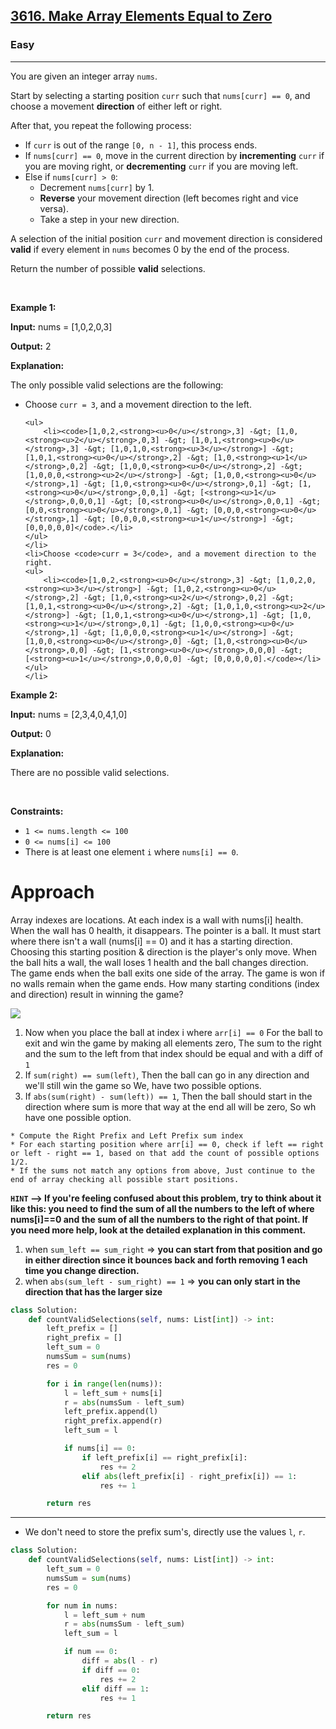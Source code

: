 <h2><a href="https://leetcode.com/problems/make-array-elements-equal-to-zero">3616. Make Array Elements Equal to Zero</a></h2><h3>Easy</h3><hr><p>You are given an integer array <code>nums</code>.</p>

<p>Start by selecting a starting position <code>curr</code> such that <code>nums[curr] == 0</code>, and choose a movement <strong>direction</strong> of&nbsp;either left or right.</p>

<p>After that, you repeat the following process:</p>

<ul>
	<li>If <code>curr</code> is out of the range <code>[0, n - 1]</code>, this process ends.</li>
	<li>If <code>nums[curr] == 0</code>, move in the current direction by <strong>incrementing</strong> <code>curr</code> if you are moving right, or <strong>decrementing</strong> <code>curr</code> if you are moving left.</li>
	<li>Else if <code>nums[curr] &gt; 0</code>:
	<ul>
		<li>Decrement <code>nums[curr]</code> by 1.</li>
		<li><strong>Reverse</strong>&nbsp;your movement direction (left becomes right and vice versa).</li>
		<li>Take a step in your new direction.</li>
	</ul>
	</li>
</ul>

<p>A selection of the initial position <code>curr</code> and movement direction is considered <strong>valid</strong> if every element in <code>nums</code> becomes 0 by the end of the process.</p>

<p>Return the number of possible <strong>valid</strong> selections.</p>

<p>&nbsp;</p>
<p><strong class="example">Example 1:</strong></p>

<div class="example-block">
<p><strong>Input:</strong> <span class="example-io">nums = [1,0,2,0,3]</span></p>

<p><strong>Output:</strong> <span class="example-io">2</span></p>

<p><strong>Explanation:</strong></p>

<p>The only possible valid selections are the following:</p>

<ul>
	<li>Choose <code>curr = 3</code>, and a movement direction to the left.

	<ul>
		<li><code>[1,0,2,<strong><u>0</u></strong>,3] -&gt; [1,0,<strong><u>2</u></strong>,0,3] -&gt; [1,0,1,<strong><u>0</u></strong>,3] -&gt; [1,0,1,0,<strong><u>3</u></strong>] -&gt; [1,0,1,<strong><u>0</u></strong>,2] -&gt; [1,0,<strong><u>1</u></strong>,0,2] -&gt; [1,0,0,<strong><u>0</u></strong>,2] -&gt; [1,0,0,0,<strong><u>2</u></strong>] -&gt; [1,0,0,<strong><u>0</u></strong>,1] -&gt; [1,0,<strong><u>0</u></strong>,0,1] -&gt; [1,<strong><u>0</u></strong>,0,0,1] -&gt; [<strong><u>1</u></strong>,0,0,0,1] -&gt; [0,<strong><u>0</u></strong>,0,0,1] -&gt; [0,0,<strong><u>0</u></strong>,0,1] -&gt; [0,0,0,<strong><u>0</u></strong>,1] -&gt; [0,0,0,0,<strong><u>1</u></strong>] -&gt; [0,0,0,0,0]</code>.</li>
	</ul>
	</li>
	<li>Choose <code>curr = 3</code>, and a movement direction to the right.
	<ul>
		<li><code>[1,0,2,<strong><u>0</u></strong>,3] -&gt; [1,0,2,0,<strong><u>3</u></strong>] -&gt; [1,0,2,<strong><u>0</u></strong>,2] -&gt; [1,0,<strong><u>2</u></strong>,0,2] -&gt; [1,0,1,<strong><u>0</u></strong>,2] -&gt; [1,0,1,0,<strong><u>2</u></strong>] -&gt; [1,0,1,<strong><u>0</u></strong>,1] -&gt; [1,0,<strong><u>1</u></strong>,0,1] -&gt; [1,0,0,<strong><u>0</u></strong>,1] -&gt; [1,0,0,0,<strong><u>1</u></strong>] -&gt; [1,0,0,<strong><u>0</u></strong>,0] -&gt; [1,0,<strong><u>0</u></strong>,0,0] -&gt; [1,<strong><u>0</u></strong>,0,0,0] -&gt; [<strong><u>1</u></strong>,0,0,0,0] -&gt; [0,0,0,0,0].</code></li>
	</ul>
	</li>
</ul>
</div>

<p><strong class="example">Example 2:</strong></p>

<div class="example-block">
<p><strong>Input:</strong> <span class="example-io">nums = [2,3,4,0,4,1,0]</span></p>

<p><strong>Output:</strong> <span class="example-io">0</span></p>

<p><strong>Explanation:</strong></p>

<p>There are no possible valid selections.</p>
</div>

<p>&nbsp;</p>
<p><strong>Constraints:</strong></p>

<ul>
	<li><code>1 &lt;= nums.length &lt;= 100</code></li>
	<li><code>0 &lt;= nums[i] &lt;= 100</code></li>
	<li>There is at least one element <code>i</code> where <code>nums[i] == 0</code>.</li>
</ul>

# Approach 
Array indexes are locations. At each index is a wall with nums[i] health. When the wall has 0 health, it disappears. The pointer is a ball. It must start where there isn't a wall (nums[i] == 0) and it has a starting direction. Choosing this starting position & direction is the player's only move. When the ball hits a wall, the wall loses 1 health and the ball changes direction. The game ends when the ball exits one side of the array. The game is won if no walls remain when the game ends. How many starting conditions (index and direction) result in winning the game?

![](https://assets.leetcode.com/users/images/918b572a-9773-4747-8c71-9e9f6945372c_1761508886.660334.webp)

1. Now when you place the ball at index i where `arr[i] == 0` For the ball to exit and win the game by making all elements zero, The sum to the right and the sum to the left from that index should be equal and with a diff of `1`
2. If `sum(right) == sum(left)`, Then the ball can go in any direction and we'll still win the game so We, have two possible options. 
3. If `abs(sum(right) - sum(left)) == 1`, Then the ball should start in the direction where sum is more that way at the end all will be zero, So wh have one possible option. 

```
* Compute the Right Prefix and Left Prefix sum index
* For each starting position where arr[i] == 0, check if left == right or left - right == 1, based on that add the count of possible options 1/2. 
* If the sums not match any options from above, Just continue to the end of array checking all possible start positions.
```

**`HINT` --> If you're feeling confused about this problem, try to think about it like this: you need to find the sum of all the numbers to the left of where nums[i]==0 and the sum of all the numbers to the right of that point. If you need more help, look at the detailed explanation in this comment.**

1. when `sum_left == sum_right` => **you can start from that position and go in either direction since it bounces back and forth removing 1 each time you change direction.**
2. when `abs(sum_left - sum_right) == 1` => **you can only start in the direction that has the larger size**

```python
class Solution:
    def countValidSelections(self, nums: List[int]) -> int:
        left_prefix = []
        right_prefix = []
        left_sum = 0
        numsSum = sum(nums)
        res = 0

        for i in range(len(nums)):
            l = left_sum + nums[i]
            r = abs(numsSum - left_sum)
            left_prefix.append(l)
            right_prefix.append(r)
            left_sum = l

            if nums[i] == 0:
                if left_prefix[i] == right_prefix[i]:
                    res += 2
                elif abs(left_prefix[i] - right_prefix[i]) == 1:
                    res += 1

        return res
```
---
* We don't need to store the prefix sum's, directly use the values `l`, `r`. 

```python
class Solution:
    def countValidSelections(self, nums: List[int]) -> int:
        left_sum = 0
        numsSum = sum(nums)
        res = 0

        for num in nums:
            l = left_sum + num
            r = abs(numsSum - left_sum)
            left_sum = l

            if num == 0:
                diff = abs(l - r)
                if diff == 0:
                    res += 2
                elif diff == 1:
                    res += 1

        return res
```

